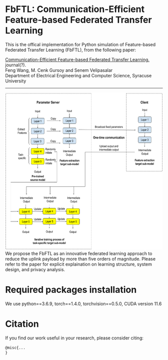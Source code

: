 # FbFTL: Communication-Efficient Feature-based Federated Transfer Learning

This is the offical implementation for Python simulation of Feature-based Federated Transfer Learning (FbFTL), from the following paper: 

  [Communication-Efficient Feature-based Federated Transfer Learning.](https://www.google.com) journal(?).  
  Feng Wang, M. Cenk Gursoy and Senem Velipasalar  
Department of Electrical Engineering and Computer Science, Syracuse University

---

<img src="https://github.com/wfwf10/Feature-based-Federated-Transfer-Learning/blob/main/diagrams/FbFTL_diagram.png" width="644" height="501">
We propose the FbFTL as an innovative federated learning approach to reduce the uplink payload by more than five orders of magnitude. Please refer to the paper for explicit explaination on learning structure, system design, and privacy analysis.

# Required packages installation
We use python==3.6.9, torch==1.4.0, torchvision==0.5.0, CUDA version 11.6

# Citation
If you find our work useful in your research, please consider citing:
```
@misc{...
}
```
